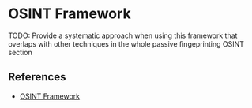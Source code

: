 # OSINT Framework

TODO: Provide a systematic approach when using this framework that overlaps with other techniques in the whole passive fingeprinting OSINT section

## References

- [OSINT Framework](https://osintframework.com/)
